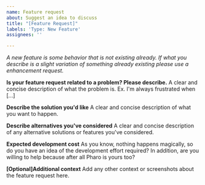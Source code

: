 ```yaml
---
name: Feature request
about: Suggest an idea to discuss
title: "[Feature Request]"
labels: 'Type: New Feature'
assignees: ''

---
```


_A new feature is some behavior that is not existing already. If what you describe is a slight variation of something already existing please use a enhancement request._

**Is your feature request related to a problem? Please describe.**
A clear and concise description of what the problem is. Ex. I'm always frustrated when [...]

**Describe the solution you'd like**
A clear and concise description of what you want to happen.

**Describe alternatives you've considered**
A clear and concise description of any alternative solutions or features you've considered.

**Expected development cost**
As you know, nothing happens magically, so do you have an idea of the development effort required? 
In addition, are you willing to help because after all Pharo is yours too?

**[Optional]Additional context**
Add any other context or screenshots about the feature request here.
